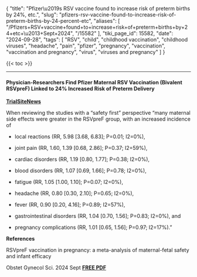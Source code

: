 {
    "title": "Pfizer\u2019s RSV vaccine found to increase risk of preterm births by 24%, etc.",
    "slug": "pfizers-rsv-vaccine-found-to-increase-risk-of-preterm-births-by-24-percent-etc",
    "aliases": [
        "/Pfizers+RSV+vaccine+found+to+increase+risk+of+preterm+births+by+24+etc+\u2013+Sept+2024",
        "/15582"
    ],
    "tiki_page_id": 15582,
    "date": "2024-09-28",
    "tags": [
        "RSV",
        "child",
        "childhood vaccination",
        "childhood viruses",
        "headache",
        "pain",
        "pfizer",
        "pregnancy",
        "vaccination",
        "vaccination and pregnancy",
        "virus",
        "viruses and pregnancy"
    ]
}


{{< toc >}}

---

#### Physician-Researchers Find Pfizer Maternal RSV Vaccination (Bivalent RSVpreF) Linked to 24% Increased Risk of Preterm Delivery

 **[TrialSiteNews](https://www.trialsitenews.com/a/physician-researchers-find-pfizer-maternal-rsv-vaccination-bivalent-rsvpref-linked-to-24-increased-risk-of-preterm-delivery-ecd24988)** 

When reviewing the studies with a “safety first” perspective “many maternal side effects were greater in the RSVpreF group, with an increased incidence of 

* local reactions (RR, 5.98 <span>[3.68, 6.83]</span>; P=0.01; I2=0%), 

* joint pain (RR, 1.60, 1.39 <span>[0.68, 2.86]</span>; P=0.37; I2=59%), 

* cardiac disorders (RR, 1.19 <span>[0.80, 1.77]</span>; P=0.38; I2=0%), 

* blood disorders (RR, 1.07 <span>[0.69, 1.66]</span>; P=0.78; I2=0%), 

* fatigue (RR, 1.05 <span>[1.00, 1.10]</span>; P=0.07; I2=0%), 

* headache (RR, 0.80 <span>[0.30, 2.10]</span>; P=0.65; I2=0%), 

* fever (RR, 0.90 <span>[0.20, 4.16]</span>; P=0.89; I2=57%), 

* gastrointestinal disorders (RR, 1.04 <span>[0.70, 1.56]</span>; P=0.83; I2=0%), and 

* pregnancy complications (RR, 1.01 <span>[0.65, 1.56]</span>; P=0.97; I2=17%).”

 **References** 

RSVpreF vaccination in pregnancy: a meta-analysis of maternal-fetal safety and infant efficacy

Obstet Gynecol Sci. 2024 Sept  **[FREE PDF](10.5468/ogs.24213)**